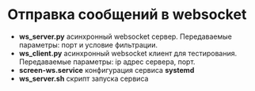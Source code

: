 # Отправка сообщений в websocket

- **ws_server.py** асинхронный websocket сервер. Передаваемые параметры: порт и условие фильтрации.
- **ws_client.py** асинхронный websocket клиент для тестирования. Передаваемые параметры: ip адрес сервера, порт.
- **screen-ws.service** конфигурация сервиса **systemd**
- **ws_server.sh** скрипт запуска сервиса
